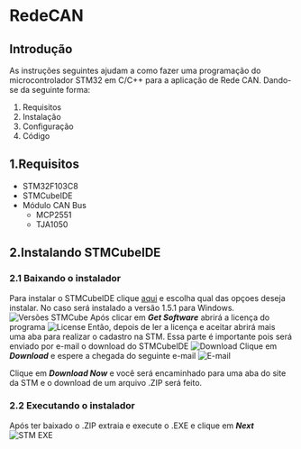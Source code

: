 # RedeCAN
## Introdução
As instruções seguintes ajudam a como fazer uma programação do microcontrolador STM32 em C/C++ para a aplicação de Rede CAN. Dando-se da seguinte forma:
1. Requisitos
2. Instalação
3. Configuração
4. Código
## 1.Requisitos
* STM32F103C8
* STMCubeIDE
* Módulo CAN Bus
    * MCP2551
    * TJA1050
## 2.Instalando STMCubeIDE
### 2.1 Baixando o instalador
Para instalar o STMCubeIDE clique [aqui](https://www.st.com/content/st_com/en/products/development-tools/software-development-tools/stm32-software-development-tools/stm32-ides/stm32cubeide.html)  e escolha qual das opçoes deseja instalar. No caso será instalado a versão 1.5.1 para Windows.
![Versões STMCube](https://user-images.githubusercontent.com/65618285/105992189-8dbeb500-6083-11eb-9d3f-e2259412451e.png)
Após clicar em _**Get Software**_ abrirá a licença do programa
![License](https://user-images.githubusercontent.com/65618285/105992586-14739200-6084-11eb-8915-2305537ca5eb.png)
Então, depois de ler a licença e aceitar abrirá mais uma aba para realizar o cadastro na STM. Essa parte é importante pois será enviado por e-mail o download do STMCubeIDE
![Download](https://user-images.githubusercontent.com/65618285/105993035-9f548c80-6084-11eb-889d-5a628295590b.png)
Clique em _**Download**_ e espere a chegada do seguinte e-mail
![E-mail](https://user-images.githubusercontent.com/65618285/105993588-5bae5280-6085-11eb-911a-e570ae3aa054.png)

Clique em _**Download Now**_ e você será encaminhado para uma aba do site da STM e o download de um arquivo .ZIP será feito.
### 2.2 Executando o instalador
Após ter baixado o .ZIP extraia e execute o .EXE e clique em _**Next**_
![STM EXE](https://user-images.githubusercontent.com/65618285/105994332-44239980-6086-11eb-8d02-2e4c1eefda47.png)
